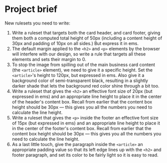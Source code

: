 # Project brief

New rulesets you need to write:

1. Write a ruleset that targets both the card header, and card footer, giving
   them both a computed total height of 50px (including a content height of 30px
   and padding of 10px on all sides.) But express it in ems.
1. The default margin applied to the `<h2>` and `<p>` elements by the browser
   will interfere with our design, so write a rule that targets all these
   elements and sets their margin to 0.
1. To stop the image from spilling out of the main business card content (the
   `<article>` element), we need to give it a specific height. Set the
   `<article>`'s height to 120px, but expressed in ems. Also give it a
   background color of semi-transparent black, resulting in a slightly darker
   shade that lets the background red color shine through a bit too.
1. Write a ruleset that gives the `<h2>` an effective font size of 20px (but
   expressed in ems) and an appropriate line height to place it in the center of
   the header's content box. Recall from earlier that the content box height
   should be 30px — this gives you all the numbers you need to calculate the
   line height.
1. Write a ruleset that gives the `<p>` inside the footer an effective font size
   of 15px (but expressed in ems) and an appropriate line height to place it in
   the center of the footer's content box. Recall from earlier that the content
   box height should be 30px — this gives you all the numbers you need to
   calculate the line height.
1. As a last little touch, give the paragraph inside the `<article>` an
   appropriate padding value so that its left edge lines up with the `<h2>` and
   footer paragraph, and set its color to be fairly light so it is easy to read.
